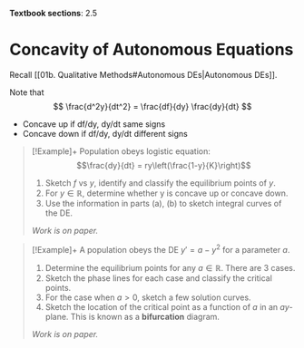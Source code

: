 **Textbook sections**: 2.5

# Concavity of Autonomous Equations
Recall [[01b. Qualitative Methods#Autonomous DEs|Autonomous DEs]].

Note that
$$
\frac{d^2y}{dt^2} = \frac{df}{dy} \frac{dy}{dt}
$$
* Concave up if df/dy, dy/dt same signs
* Concave down if df/dy, dy/dt different signs

> [!Example]+
> Population obeys logistic equation:
> $$\frac{dy}{dt} = ry\left(\frac{1-y}{K}\right)$$
> 
> 1. Sketch $f$ vs $y$, identify and classify the equilibrium points of $y$.
> 2. For $y \in \mathbb{R}$, determine whether y is concave up or concave down.
> 3. Use the information in parts (a), (b) to sketch integral curves of the DE.
>    
> *Work is on paper.*

>[!Example]+
> A population obeys the DE $y' = a - y^2$ for a parameter $a$.
> 1. Determine the equilibrium points for any $a \in \mathbb{R}$. There are 3 cases.
> 2. Sketch the phase lines for each case and classify the critical points.
> 3. For the case when $a > 0$, sketch a few solution curves.
> 4. Sketch the location of the critical point as a function of $a$ in an $ay$-plane. This is known as a **bifurcation** diagram.
>
> *Work is on paper.*
